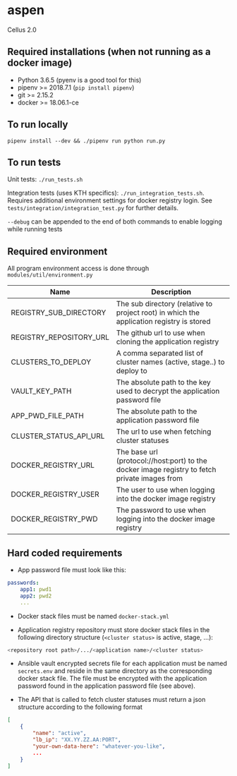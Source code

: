 # aspen

Cellus 2.0

## Required installations (when not running as a docker image)

* Python 3.6.5 (pyenv is a good tool for this)
* pipenv >= 2018.7.1 (`pip install pipenv`)
* git >= 2.15.2
* docker >= 18.06.1-ce

## To run locally

`pipenv install --dev && ./pipenv run python run.py`

## To run tests

Unit tests: `./run_tests.sh`

Integration tests (uses KTH specifics): `./run_integration_tests.sh`. Requires additional environment settings for docker registry login. See `tests/integration/integration_test.py` for further details.

`--debug` can be appended to the end of both commands to enable logging while running tests

## Required environment

All program environment access is done through `modules/util/environment.py`

| Name  | Description  |
|-------|--------------|
| REGISTRY_SUB_DIRECTORY | The sub directory (relative to project root) in which the application registry is stored |
| REGISTRY_REPOSITORY_URL | The github url to use when cloning the application registry |
| CLUSTERS_TO_DEPLOY | A comma separated list of cluster names (active, stage..) to deploy to |
| VAULT_KEY_PATH | The absolute path to the key used to decrypt the application password file |
| APP_PWD_FILE_PATH | The absolute path to the application password file |
| CLUSTER_STATUS_API_URL | The url to use when fetching cluster statuses |
| DOCKER_REGISTRY_URL | The base url (protocol://host:port) to the docker image registry to fetch private images from |
| DOCKER_REGISTRY_USER | The user to use when logging into the docker image registry |
| DOCKER_REGISTRY_PWD | The password to use when logging into the docker image registry |

## Hard coded requirements

* App password file must look like this:

```yaml
passwords:
    app1: pwd1
    app2: pwd2
    ...
```

* Docker stack files must be named `docker-stack.yml`

* Application registry repository must store docker stack files in the following directory structure (`<cluster status>` is active, stage, ...):

```bash
<repository root path>/.../<application name>/<cluster status>
```

* Ansible vault encrypted secrets file for each application must be named `secrets.env` and reside in the same directory as the corresponding docker stack file. The file must be encrypted with the application password found in the application password file (see above).

* The API that is called to fetch cluster statuses must return a json structure according to the following format

```json
[
    {
        "name": "active",
        "lb_ip": "XX.YY.ZZ.AA:PORT",
        "your-own-data-here": "whatever-you-like",
        ...
    }
]
```